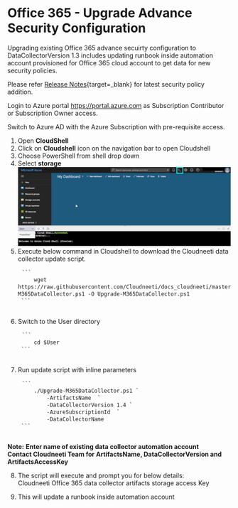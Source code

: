 # Office 365 - Upgrade Advance Security Configuration
Upgrading existing Office 365 advance secuirty configuration to DataCollectorVersion 1.3 includes updating runbook inside automation account provisioned for Office 365 cloud account to get data for new security policies.

Please refer [Release Notes](../../releaseNotes/2020/#february-2020-v2251){target=_blank} for latest security policy addition.

Login to Azure portal <https://portal.azure.com> as Subscription Contributor or
Subscription Owner access.

Switch to Azure AD with the Azure Subscription with pre-requisite access.

1. Open **CloudShell**
2. Click on **Cloudshell** icon on the navigation bar to open Cloudshell
3. Choose PowerShell from shell drop down
4. Select **storage**
	![CloudShell](.././images/onboardingOffice365Subscription/CloudShell.png#thumbnail)
5. Execute below command in Cloudshell to download the Cloudneeti data
    collector update script.
	<pre>
	<code>```
		wget https://raw.githubusercontent.com/Cloudneeti/docs_cloudneeti/master/scripts/Upgrade-M365DataCollector.ps1 -O Upgrade-M365DataCollector.ps1
	```</code>
	</pre>
6. Switch to the User directory
	<pre>
	<code>```
		cd $User
	```</code>
	</pre>
7. Run update script with inline parameters
	<pre>
	<code>```
		./Upgrade-M365DataCollector.ps1 `
            -ArtifactsName <Cloudneeti office 365 Data Collector Artifact Name> `
            -DataCollectorVersion 1.4 `
            -AzureSubscriptionId <Azure Subscription Id where office 365 datacollector resouces will be created> `
            -DataCollectorName <Office 365 Data Collector Name>
	```</code>
	</pre>
**Note:** 
**Enter name of existing data collector automation account**</br>
**Contact Cloudneeti Team for ArtifactsName, DataCollectorVersion and ArtifactsAccessKey**

8. The script will execute and prompt you for below details:</br>
   Cloudneeti Office 365 data collector artifacts storage access Key </br>

9. This will update a runbook inside automation account

